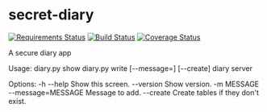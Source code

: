 # secret-diary
[![Requirements Status](https://requires.io/github/fayazkhan/secret-diary/requirements.svg?branch=master)](https://requires.io/github/fayazkhan/secret-diary/requirements/?branch=master) [![Build Status](https://travis-ci.org/fayazkhan/secret-diary.svg?branch=master)](https://travis-ci.org/fayazkhan/secret-diary) [![Coverage Status](https://coveralls.io/repos/github/fayazkhan/secret-diary/badge.svg)](https://coveralls.io/github/fayazkhan/secret-diary)


A secure diary app

Usage:
  diary.py show <file>
  diary.py write <file> [--message=<message>] [--create]
  diary server <file>

Options:
  -h --help                       Show this screen.
  --version                       Show version.
  -m MESSAGE --message=MESSAGE    Message to add.
  --create                        Create tables if they don't exist.
